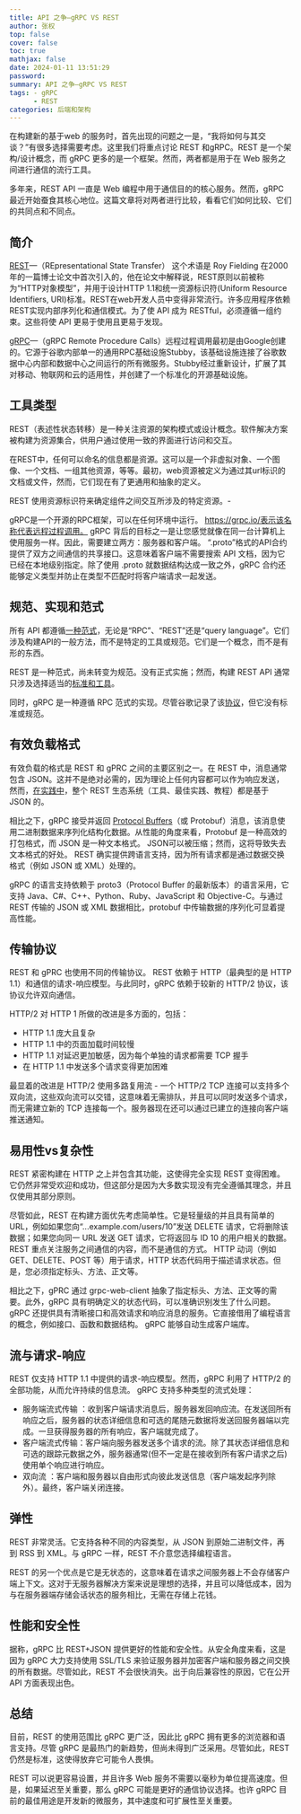 ```yaml
---
title: API 之争—gRPC VS REST
author: 张权
top: false
cover: false
toc: true
mathjax: false
date: 2024-01-11 13:51:29
password:
summary: API 之争—gRPC VS REST
tags: - gRPC
      - REST
categories: 后端和架构
---
```


在构建新的基于web 的服务时，首先出现的问题之一是，“我将如何与其交谈？”有很多选择需要考虑。这里我们将重点讨论 REST 和gRPC。REST 是一个架构/设计概念，而 gRPC 更多的是一个框架。然而，两者都是用于在 Web 服务之间进行通信的流行工具。



多年来，REST API 一直是 Web 编程中用于通信目的的核心服务。然而，gRPC 最近开始蚕食其核心地位。这篇文章将对两者进行比较，看看它们如何比较、它们的共同点和不同点。

## 简介

[REST](https://en.wikipedia.org/wiki/REST)—（REpresentational State Transfer） 这个术语是 Roy Fielding 在2000年的一篇博士论文中首次引入的，他在论文中解释说，REST原则以前被称为“HTTP对象模型”，并用于设计HTTP 1.1和统一资源标识符(Uniform Resource Identifiers, URI)标准。REST在web开发人员中变得非常流行。许多应用程序依赖REST实现内部序列化和通信模式。为了使 API 成为 RESTful，必须遵循一组约束。这些将使 API 更易于使用且更易于发现。

[gRPC](https://en.wikipedia.org/wiki/GRPC)—（gRPC Remote Procedure Calls）远程过程调用最初是由Google创建的。它源于谷歌内部单一的通用RPC基础设施Stubby，该基础设施连接了谷歌数据中心内部和数据中心之间运行的所有微服务。Stubby经过重新设计，扩展了其对移动、物联网和云的适用性，并创建了一个标准化的开源基础设施。

## 工具类型

REST（表述性状态转移）是一种关注资源的架构模式或设计概念。软件解决方案被构建为资源集合，供用户通过使用一致的界面进行访问和交互。

在REST中，任何可以命名的信息都是资源。这可以是一个非虚拟对象、一个图像、一个文档、一组其他资源，等等。最初，web资源被定义为通过其url标识的文档或文件，然而，它们现在有了更通用和抽象的定义。

REST 使用资源标识符来确定组件之间交互所涉及的特定资源。-

gRPC是一个开源的RPC框架，可以在任何环境中运行。 https://grpc.io/表示该名称代表远程过程调用。 gRPC 背后的目标之一是让您感觉就像在同一台计算机上使用服务一样。因此，需要建立两方：服务器和客户端。 “.proto”格式的API合约提供了双方之间通信的共享接口。这意味着客户端不需要搜索 API 文档，因为它已经在本地级别指定。除了使用 .proto 就数据结构达成一致之外，gRPC 合约还能够定义类型并防止在类型不匹配时将客户端请求一起发送。

## 规范、实现和范式

所有 API 都遵循[一种范式](https://philsturgeon.com/picking-an-api-paradigm-implementation/)，无论是“RPC”、“REST”还是“query language”。它们涉及构建API的一般方法，而不是特定的工具或规范。它们是一个概念，而不是有形的东西。

REST 是一种范式，尚未转变为规范。没有正式实施；然而，构建 REST API 通常只涉及选择适当的[标准和工具](http://standards.rest/)。

同时，gRPC 是一种遵循 RPC 范式的实现。尽管谷歌记录了该[协议](https://github.com/grpc/grpc/blob/master/doc/PROTOCOL-HTTP2.md)，但它没有标准或规范。

## 有效负载格式

有效负载的格式是 REST 和 gPRC 之间的主要区别之一。在 REST 中，消息通常包含 JSON。这并不是绝对必需的，因为理论上任何内容都可以作为响应发送，然而，[在实践中](https://code.tutsplus.com/rest-vs-grpc-battle-of-the-apis--cms-30711t)，整个 REST 生态系统（工具、最佳实践、教程）都是基于 JSON 的。

相比之下，gRPC 接受并返回 [Protocol Buffers](https://protobuf.dev/)（或 Protobuf）消息，该消息使用二进制数据来序列化结构化数据。从性能的角度来看，Protobuf 是一种高效的打包格式，而 JSON 是一种文本格式。 JSON可以被压缩；然而，这将导致失去文本格式的好处。 REST 确实提供跨语言支持，因为所有请求都是通过数据交换格式（例如 JSON 或 XML）处理的。

gRPC 的语言支持依赖于 proto3（Protocol Buffer 的最新版本）的语言采用，它支持 Java、C#、C++、Python、Ruby、JavaScript 和 Objective-C。与通过 REST 传输的 JSON 或 XML 数据相比，protobuf 中传输数据的序列化可显着提高性能。

## 传输协议

REST 和 gPRC 也使用不同的传输协议。 REST 依赖于 HTTP（最典型的是 HTTP 1.1）和通信的请求-响应模型。与此同时，gRPC 依赖于较新的 HTTP/2 协议，该协议允许双向通信。

HTTP/2 对 HTTP 1 所做的改进是多方面的，包括：

*   HTTP 1.1 庞大且复杂
*   HTTP 1.1 中的页面加载时间较慢
*   HTTP 1.1 对延迟更加敏感，因为每个单独的请求都需要 TCP 握手
*   在 HTTP 1.1 中发送多个请求变得更加困难

最显着的改进是 HTTP/2 使用多路复用流 - 一个 HTTP/2 TCP 连接可以支持多个双向流，这些双向流可以交错，这意味着无需排队，并且可以同时发送多个请求，而无需建立新的 TCP 连接每一个。服务器现在还可以通过已建立的连接向客户端推送通知。

## 易用性vs复杂性

REST 紧密构建在 HTTP 之上并包含其功能，这使得完全实现 REST 变得困难。它仍然非常受欢迎和成功，但这部分是因为大多数实现没有完全遵循其理念，并且仅使用其部分原则。

尽管如此，REST 在构建方面优先考虑简单性。它是轻量级的并且具有简单的 URL，例如如果您向“...example.com/users/10”发送 DELETE 请求，它将删除该数据；如果您向同一 URL 发送 GET 请求，它将返回与 ID 10 的用户相关的数据。REST 重点关注服务之间通信的内容，而不是通信的方式。 HTTP 动词（例如 GET、DELETE、POST 等）用于请求，HTTP 状态代码用于描述请求状态。但是，您必须指定标头、方法、正文等。

相比之下，gPRC 通过 grpc-web-client 抽象了指定标头、方法、正文等的需要。此外，gRPC 具有明确定义的状态代码，可以准确识别发生了什么问题。 gRPC 还提供具有清晰接口和高效请求和响应消息的服务。它直接借用了编程语言的概念，例如接口、函数和数据结构。 gRPC 能够自动生成客户端库。

## 流与请求-响应

REST 仅支持 HTTP 1.1 中提供的请求-响应模型。然而，gRPC 利用了 HTTP/2 的全部功能，从而允许持续的信息流。 gRPC 支持多种类型的流式处理：

*   服务端流式传输 ：收到客户端请求消息后，服务器发回响应流。在发送回所有响应之后，服务器的状态详细信息和可选的尾随元数据将发送回服务器端以完成。一旦获得服务器的所有响应，客户端就完成了。
*   客户端流式传输：客户端向服务器发送多个请求的流。除了其状态详细信息和可选的跟踪元数据之外，服务器通常(但不一定是在接收到所有客户请求之后)使用单个响应进行响应。
*   双向流 ：客户端和服务器以自由形式向彼此发送信息（客户端发起序列除外）。最终，客户端关闭连接。

## 弹性

REST 非常灵活。它支持各种不同的内容类型，从 JSON 到原始二进制文件，再到 RSS 到 XML。与 gRPC 一样，REST 不介意您选择编程语言。

REST 的另一个优点是它是无状态的，这意味着在请求之间服务器上不会存储客户端上下文。这对于无服务器解决方案来说是理想的选择，并且可以降低成本，因为与在服务器端存储会话状态的服务相比，无需在存储上花钱。

## 性能和安全性

据称，gRPC 比 REST+JSON 提供更好的性能和安全性。从安全角度来看，这是因为 gRPC 大力支持使用 SSL/TLS 来验证服务器并加密客户端和服务器之间交换的所有数据。尽管如此，REST 不会很快消失。出于向后兼容性的原因，它在公开 API 方面表现出色。

## 总结

目前，REST 的使用范围比 gRPC 更广泛，因此比 gRPC 拥有更多的浏览器和语言支持。尽管 gRPC 是最热门的新趋势，但尚未得到广泛采用。尽管如此，REST 仍然是标准，这使得放弃它可能令人畏惧。

REST 可以说更容易设置，并且许多 Web 服务不需要以毫秒为单位提高速度。但是，如果延迟至关重要，那么 gRPC 可能是更好的通信协议选择。也许 gRPC 目前的最佳用途是开发新的微服务，其中速度和可扩展性至关重要。